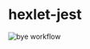 # hexlet-jest
![bye workflow](https://github.com/github/hexlet-jest/actions/workflows/bye.yml/badge.svg)
